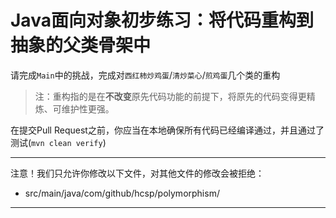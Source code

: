 # Java面向对象初步练习：将代码重构到抽象的父类骨架中

请完成`Main`中的挑战，完成对`西红柿炒鸡蛋`/`清炒菜心`/`煎鸡蛋`几个类的重构

> 注：重构指的是在**不改变**原先代码功能的前提下，将原先的代码变得更精炼、可维护性更强。

在提交Pull Request之前，你应当在本地确保所有代码已经编译通过，并且通过了测试(`mvn clean verify`)

-----
注意！我们只允许你修改以下文件，对其他文件的修改会被拒绝：
- src/main/java/com/github/hcsp/polymorphism/
-----


